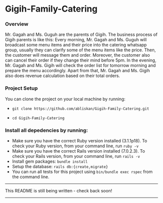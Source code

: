 # Gigih-Family-Catering

### Overview
Mr. Gagah and Ms. Guguh are the parents of Gigih. The business process of Gigih parents is like this: Every morning, Mr. Gagah and Ms. Guguh will broadcast some menu items and their price into the catering whatsapp group, usually they can clarify some of the menu items like the price. Then, the customer will message them and order. Moreover, the customer also can cancel their order if they change their mind before 5pm. In the evening, Mr. Gagah and Ms. Gigih will check the order list for tomorrow morning and prepare the menu accordingly. Apart from that, Mr. Gagah and Ms. Gigih also does revenue calculation based on their total orders.

### Project Setup
You can clone the project on your local machine by running:
- `git clone https://github.com/abliskan/Gigih-Family-Catering.git`

- `cd Gigih-Family-Catering`

### Install all depedencies by running:
- Make sure you have the correct Ruby version installed (3.1.1p18). To check your Ruby version, from your command line, run `ruby -v`
- Make sure you have the correct Rails version installed (7.0.2.3). To check your Rails version, from your command line, run `rails -v`
- Install gem packages: `bundle install`
- Setup the database: `rails db:{create,migrate}`
- You can run all tests for this project using `bin/bundle exec rspec` from the command line.

---

This README is still being written - check back soon!

---